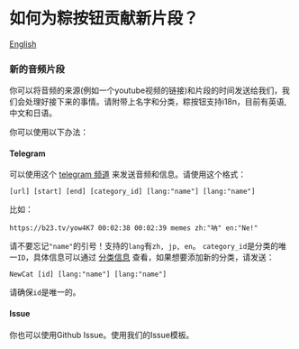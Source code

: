 # 如何为粽按钮贡献新片段？
[English](https://github.com/Rushia-cn/Rushia-button/blob/master/Contribute.EN.md)

### 新的音频片段
你可以将音频的来源(例如一个youtube视频的链接)和片段的时间发送给我们，我们会处理好接下来的事情。请附带上名字和分类，粽按钮支持i18n，目前有英语, 中文和日语。

你可以使用以下办法：

#### Telegram
可以使用这个 [telegram 频道](https://t.me/rushiamajikawaii) 来发送音频和信息。请使用这个格式：

```[url] [start] [end] [category_id] [lang:"name"] [lang:"name"]```

比如：

```https://b23.tv/yow4K7 00:02:38 00:02:39 memes zh:"呐" en:"Ne!"```

请不要忘记`"name"`的引号！支持的`lang`有`zh, jp, en`。
`category_id`是分类的唯一`ID`，具体信息可以通过 [分类信息](rushia.moe/category) 查看，如果想要添加新的分类，请发送：

```NewCat [id] [lang:"name"] [lang:"name"]```

请确保`id`是唯一的。

#### Issue
你也可以使用Github Issue。使用我们的Issue模板。